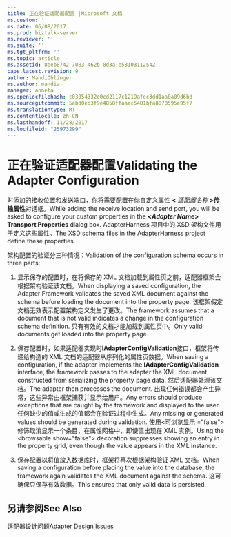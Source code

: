 ```yaml
---
title: 正在验证适配器配置 |Microsoft 文档
ms.custom: ''
ms.date: 06/08/2017
ms.prod: biztalk-server
ms.reviewer: ''
ms.suite: ''
ms.tgt_pltfrm: ''
ms.topic: article
ms.assetid: 8eeb8742-7083-462b-8d3a-e58103112542
caps.latest.revision: 9
author: MandiOhlinger
ms.author: mandia
manager: anneta
ms.openlocfilehash: c03054332e0cd2117c1219afec3dd1aa0a09d6bd
ms.sourcegitcommit: 5abd0ed3f9e4858ffaaec5481bfa8878595e95f7
ms.translationtype: MT
ms.contentlocale: zh-CN
ms.lasthandoff: 11/28/2017
ms.locfileid: "25973299"
---
```

# <a name="validating-the-adapter-configuration"></a><span data-ttu-id="36a02-102">正在验证适配器配置</span><span class="sxs-lookup"><span data-stu-id="36a02-102">Validating the Adapter Configuration</span></span>
<span data-ttu-id="36a02-103">时添加的接收位置和发送端口，你将需要配置在你自定义属性 **\<** *适配器名称* **\>传输属性**对话框。</span><span class="sxs-lookup"><span data-stu-id="36a02-103">While adding the receive location and send port, you will be asked to configure your custom properties in the **\<***Adapter Name***\> Transport Properties** dialog box.</span></span> <span data-ttu-id="36a02-104">AdapterHarness 项目中的 XSD 架构文件用于定义这些属性。</span><span class="sxs-lookup"><span data-stu-id="36a02-104">The XSD schema files in the AdapterHarness project define these properties.</span></span>  
  
 <span data-ttu-id="36a02-105">架构配置的验证分三种情况：</span><span class="sxs-lookup"><span data-stu-id="36a02-105">Validation of the configuration schema occurs in three parts:</span></span>  
  
1.  <span data-ttu-id="36a02-106">显示保存的配置时，在将保存的 XML 文档加载到属性页之前，适配器框架会根据架构验证该文档。</span><span class="sxs-lookup"><span data-stu-id="36a02-106">When displaying a saved configuration, the Adapter Framework validates the saved XML document against the schema before loading the document into the property page.</span></span> <span data-ttu-id="36a02-107">该框架假定文档无效表示配置架构定义发生了更改。</span><span class="sxs-lookup"><span data-stu-id="36a02-107">The framework assumes that a document that is not valid indicates a change in the configuration schema definition.</span></span> <span data-ttu-id="36a02-108">只有有效的文档才能加载到属性页中。</span><span class="sxs-lookup"><span data-stu-id="36a02-108">Only valid documents get loaded into the property page.</span></span>  
  
2.  <span data-ttu-id="36a02-109">保存配置时，如果适配器实现时**IAdapterConfigValidation**接口，框架将传递给构造的 XML 文档的适配器从序列化的属性页数据。</span><span class="sxs-lookup"><span data-stu-id="36a02-109">When saving a configuration, if the adapter implements the **IAdapterConfigValidation** interface, the framework passes to the adapter the XML document constructed from serializing the property page data.</span></span> <span data-ttu-id="36a02-110">然后适配器处理该文档。</span><span class="sxs-lookup"><span data-stu-id="36a02-110">The adapter then processes the document.</span></span> <span data-ttu-id="36a02-111">出现任何错误都会产生异常，这些异常由框架捕获并显示给用户。</span><span class="sxs-lookup"><span data-stu-id="36a02-111">Any errors should produce exceptions that are caught by the framework and displayed to the user.</span></span> <span data-ttu-id="36a02-112">任何缺少的值或生成的值都会在验证过程中生成。</span><span class="sxs-lookup"><span data-stu-id="36a02-112">Any missing or generated values should be generated during validation.</span></span> <span data-ttu-id="36a02-113">使用\<可浏览显示 ="false"\>修饰取消显示一个条目，在属性网格中，即使值出现在 XML 实例。</span><span class="sxs-lookup"><span data-stu-id="36a02-113">Using the \<browsable show="false"\> decoration suppresses showing an entry in the property grid, even though the value appears in the XML instance.</span></span>  
  
3.  <span data-ttu-id="36a02-114">保存配置以将值放入数据库时，框架将再次根据架构验证 XML 文档。</span><span class="sxs-lookup"><span data-stu-id="36a02-114">When saving a configuration before placing the value into the database, the framework again validates the XML document against the schema.</span></span> <span data-ttu-id="36a02-115">这可确保只保存有效数据。</span><span class="sxs-lookup"><span data-stu-id="36a02-115">This ensures that only valid data is persisted.</span></span>  
  
## <a name="see-also"></a><span data-ttu-id="36a02-116">另请参阅</span><span class="sxs-lookup"><span data-stu-id="36a02-116">See Also</span></span>  
 [<span data-ttu-id="36a02-117">适配器设计问题</span><span class="sxs-lookup"><span data-stu-id="36a02-117">Adapter Design Issues</span></span>](../core/adapter-design-issues.md)